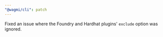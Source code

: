 ```yaml
---
"@wagmi/cli": patch
---
```


Fixed an issue where the Foundry and Hardhat plugins' `exclude` option was ignored.
